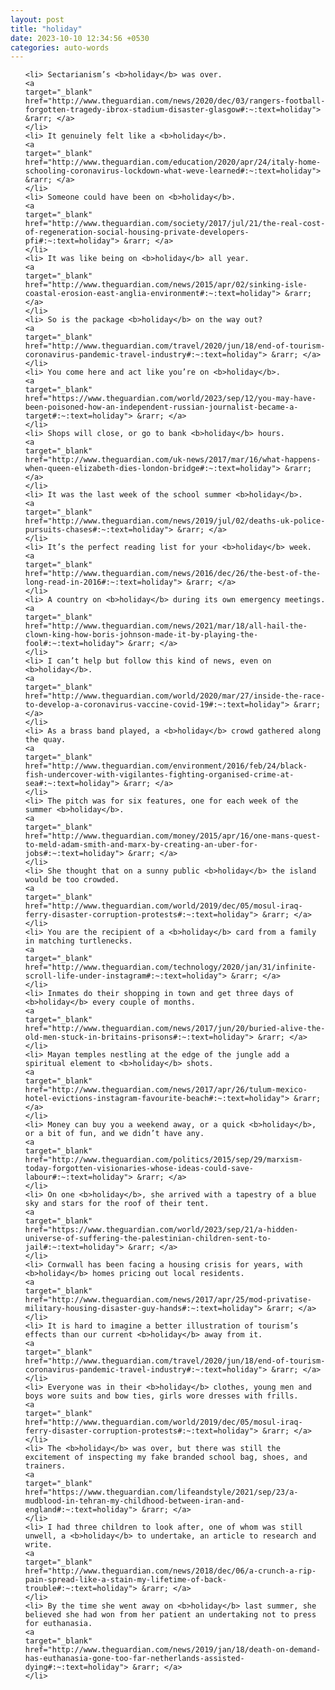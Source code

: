 ```yaml
---
layout: post
title: "holiday"
date: 2023-10-10 12:34:56 +0530
categories: auto-words
---
```

<ol>

    <li> Sectarianism’s <b>holiday</b> was over.
    <a 
    target="_blank" 
    href="http://www.theguardian.com/news/2020/dec/03/rangers-football-forgotten-tragedy-ibrox-stadium-disaster-glasgow#:~:text=holiday"> &rarr; </a>
    </li>
    <li> It genuinely felt like a <b>holiday</b>.
    <a 
    target="_blank" 
    href="http://www.theguardian.com/education/2020/apr/24/italy-home-schooling-coronavirus-lockdown-what-weve-learned#:~:text=holiday"> &rarr; </a>
    </li>
    <li> Someone could have been on <b>holiday</b>.
    <a 
    target="_blank" 
    href="http://www.theguardian.com/society/2017/jul/21/the-real-cost-of-regeneration-social-housing-private-developers-pfi#:~:text=holiday"> &rarr; </a>
    </li>
    <li> It was like being on <b>holiday</b> all year.
    <a 
    target="_blank" 
    href="http://www.theguardian.com/news/2015/apr/02/sinking-isle-coastal-erosion-east-anglia-environment#:~:text=holiday"> &rarr; </a>
    </li>
    <li> So is the package <b>holiday</b> on the way out?
    <a 
    target="_blank" 
    href="http://www.theguardian.com/travel/2020/jun/18/end-of-tourism-coronavirus-pandemic-travel-industry#:~:text=holiday"> &rarr; </a>
    </li>
    <li> You come here and act like you’re on <b>holiday</b>.
    <a 
    target="_blank" 
    href="https://www.theguardian.com/world/2023/sep/12/you-may-have-been-poisoned-how-an-independent-russian-journalist-became-a-target#:~:text=holiday"> &rarr; </a>
    </li>
    <li> Shops will close, or go to bank <b>holiday</b> hours.
    <a 
    target="_blank" 
    href="http://www.theguardian.com/uk-news/2017/mar/16/what-happens-when-queen-elizabeth-dies-london-bridge#:~:text=holiday"> &rarr; </a>
    </li>
    <li> It was the last week of the school summer <b>holiday</b>.
    <a 
    target="_blank" 
    href="http://www.theguardian.com/news/2019/jul/02/deaths-uk-police-pursuits-chases#:~:text=holiday"> &rarr; </a>
    </li>
    <li> It’s the perfect reading list for your <b>holiday</b> week.
    <a 
    target="_blank" 
    href="http://www.theguardian.com/news/2016/dec/26/the-best-of-the-long-read-in-2016#:~:text=holiday"> &rarr; </a>
    </li>
    <li> A country on <b>holiday</b> during its own emergency meetings.
    <a 
    target="_blank" 
    href="http://www.theguardian.com/news/2021/mar/18/all-hail-the-clown-king-how-boris-johnson-made-it-by-playing-the-fool#:~:text=holiday"> &rarr; </a>
    </li>
    <li> I can’t help but follow this kind of news, even on <b>holiday</b>.
    <a 
    target="_blank" 
    href="http://www.theguardian.com/world/2020/mar/27/inside-the-race-to-develop-a-coronavirus-vaccine-covid-19#:~:text=holiday"> &rarr; </a>
    </li>
    <li> As a brass band played, a <b>holiday</b> crowd gathered along the quay.
    <a 
    target="_blank" 
    href="http://www.theguardian.com/environment/2016/feb/24/black-fish-undercover-with-vigilantes-fighting-organised-crime-at-sea#:~:text=holiday"> &rarr; </a>
    </li>
    <li> The pitch was for six features, one for each week of the summer <b>holiday</b>.
    <a 
    target="_blank" 
    href="http://www.theguardian.com/money/2015/apr/16/one-mans-quest-to-meld-adam-smith-and-marx-by-creating-an-uber-for-jobs#:~:text=holiday"> &rarr; </a>
    </li>
    <li> She thought that on a sunny public <b>holiday</b> the island would be too crowded.
    <a 
    target="_blank" 
    href="http://www.theguardian.com/world/2019/dec/05/mosul-iraq-ferry-disaster-corruption-protests#:~:text=holiday"> &rarr; </a>
    </li>
    <li> You are the recipient of a <b>holiday</b> card from a family in matching turtlenecks.
    <a 
    target="_blank" 
    href="http://www.theguardian.com/technology/2020/jan/31/infinite-scroll-life-under-instagram#:~:text=holiday"> &rarr; </a>
    </li>
    <li> Inmates do their shopping in town and get three days of <b>holiday</b> every couple of months.
    <a 
    target="_blank" 
    href="http://www.theguardian.com/news/2017/jun/20/buried-alive-the-old-men-stuck-in-britains-prisons#:~:text=holiday"> &rarr; </a>
    </li>
    <li> Mayan temples nestling at the edge of the jungle add a spiritual element to <b>holiday</b> shots.
    <a 
    target="_blank" 
    href="http://www.theguardian.com/news/2017/apr/26/tulum-mexico-hotel-evictions-instagram-favourite-beach#:~:text=holiday"> &rarr; </a>
    </li>
    <li> Money can buy you a weekend away, or a quick <b>holiday</b>, or a bit of fun, and we didn’t have any.
    <a 
    target="_blank" 
    href="http://www.theguardian.com/politics/2015/sep/29/marxism-today-forgotten-visionaries-whose-ideas-could-save-labour#:~:text=holiday"> &rarr; </a>
    </li>
    <li> On one <b>holiday</b>, she arrived with a tapestry of a blue sky and stars for the roof of their tent.
    <a 
    target="_blank" 
    href="https://www.theguardian.com/world/2023/sep/21/a-hidden-universe-of-suffering-the-palestinian-children-sent-to-jail#:~:text=holiday"> &rarr; </a>
    </li>
    <li> Cornwall has been facing a housing crisis for years, with <b>holiday</b> homes pricing out local residents.
    <a 
    target="_blank" 
    href="http://www.theguardian.com/news/2017/apr/25/mod-privatise-military-housing-disaster-guy-hands#:~:text=holiday"> &rarr; </a>
    </li>
    <li> It is hard to imagine a better illustration of tourism’s effects than our current <b>holiday</b> away from it.
    <a 
    target="_blank" 
    href="http://www.theguardian.com/travel/2020/jun/18/end-of-tourism-coronavirus-pandemic-travel-industry#:~:text=holiday"> &rarr; </a>
    </li>
    <li> Everyone was in their <b>holiday</b> clothes, young men and boys wore suits and bow ties, girls wore dresses with frills.
    <a 
    target="_blank" 
    href="http://www.theguardian.com/world/2019/dec/05/mosul-iraq-ferry-disaster-corruption-protests#:~:text=holiday"> &rarr; </a>
    </li>
    <li> The <b>holiday</b> was over, but there was still the excitement of inspecting my fake branded school bag, shoes, and trainers.
    <a 
    target="_blank" 
    href="https://www.theguardian.com/lifeandstyle/2021/sep/23/a-mudblood-in-tehran-my-childhood-between-iran-and-england#:~:text=holiday"> &rarr; </a>
    </li>
    <li> I had three children to look after, one of whom was still unwell, a <b>holiday</b> to undertake, an article to research and write.
    <a 
    target="_blank" 
    href="http://www.theguardian.com/news/2018/dec/06/a-crunch-a-rip-pain-spread-like-a-stain-my-lifetime-of-back-trouble#:~:text=holiday"> &rarr; </a>
    </li>
    <li> By the time she went away on <b>holiday</b> last summer, she believed she had won from her patient an undertaking not to press for euthanasia.
    <a 
    target="_blank" 
    href="http://www.theguardian.com/news/2019/jan/18/death-on-demand-has-euthanasia-gone-too-far-netherlands-assisted-dying#:~:text=holiday"> &rarr; </a>
    </li>